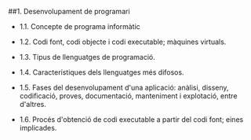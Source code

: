 ##1. Desenvolupament de programari
* 1.1. Concepte de programa informàtic

* 1.2. Codi font, codi objecte i codi executable; màquines virtuals.

* 1.3. Tipus de llenguatges de programació.

* 1.4. Característiques dels llenguatges més difosos.

* 1.5. Fases del desenvolupament d'una aplicació: anàlisi, disseny, codificació, proves, documentació, manteniment i explotació, entre d'altres.

* 1.6. Procés d'obtenció de codi executable a partir del codi font; eines implicades.

